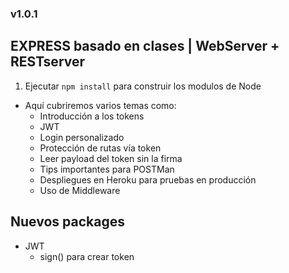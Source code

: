 ### v1.0.1
## EXPRESS basado en clases | WebServer + RESTserver

1. Ejecutar ```npm install``` para construir los modulos de Node

- Aquí cubriremos varios temas como: 
    - Introducción a los tokens
    - JWT
    - Login personalizado
    - Protección de rutas vía token
    - Leer payload del token sin la firma
    - Tips importantes para POSTMan
    - Despliegues en Heroku para pruebas en producción
    - Uso de Middleware

## Nuevos packages
- JWT
    - sign() para crear token



